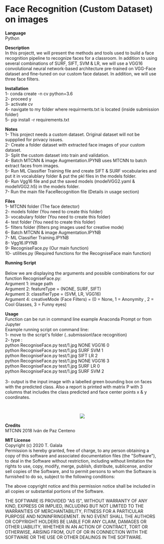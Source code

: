 # Face Recognition (Custom Dataset) on images

<b>Language</b><br>
Python

<b>Description</b><br>
In this projectt, we will present the methods and tools used to build a face recognition pipeline to recognize faces for a classroom. In addition to using several combinations of SURF, SIFT, SVM & LR, we will use a VGG16 convolutional neural network-based architecture pre-trained on VGG-Face dataset and fine-tuned on our custom face dataset. In addition, we will use three face filters.

<b>Installation</b><br>
	1- conda create -n cv python=3.6 <br>
	2- proceed y  <br>
	3- activate cv  <br>
	4- navigate to my folder where requirments.txt is located (inside submission folder)  <br>
	5- pip install -r requirements.txt  <br>

<b>Notes</b><br>
	1- This project needs a custom dataset. Original dataset will not be suppplied for privacy issues.  <br>
	2- Create a folder dataset with extracted face images of your custom dataset. <br>
	3- Split the custom dataset into train and validation. <br>
	4- Batch MTCNN & image Augmentation.IPYNB uses MTCNN to batch extract faces from images. <br>
	5- Run ML Classifier Training file and create SIFT & SURF vocabularies and put it in vocalublary folder & put the pkl files in the models folder. <br>
	6- Run Vgg16 file and put the saved models (modelVGG2.yaml & modelVGG2.h5) in the models folder. <br>
	7- Run the main file FaceRecognition file (Details in usage section) <br>

<b>Files</b><br>
	1- MTCNN folder (The face detector) <br>
	2- models folder	 (You need to create this folder)<br>
	3- vocabulary folder (You need to create this folder)<br>
	4- test folder (You need to create this folder) <br>
	5- filters folder (filters png images used for creative mode) <br>
	6- Batch MTCNN & image Augmentation.IPYNB <br>
	7- ML Classifier Training.IPYNB  <br>
	8- Vgg16.IPYNB <br>
	9- RecogniseFace.py (Our main function) <br>
	10- utilities.py (Required functions for the RecogniseFace main function) <br>


<b>Running Script</b><br>	
Below we are displaying the arguments and possible combinations for our function RecogniseFace.py: <br>
	Argument 1: image path <br>
	Argument 2: featureType   = (NONE, SURF, SIFT)  <br>
	Argument 3: classifierType = (SVM, LR, VGG16)  <br>
	Argument 4: creativeMode (Face Filters) = (0 = None, 1 = Anonymity , 2 = Cool Glasses, 3 = Funny eyes)  <br>

<b>Usage</b><br>
Function can be run in command line example Anaconda Prompt or from Jupyter <br>
Example running script on command line: <br>
	1- move to the script's folder (..submission\face recognition) <br>
	2- type : <br>
		python RecogniseFace.py test/1.jpg NONE VGG16 0 <br>
		python RecogniseFace.py test/1.jpg SURF SVM 1	 <br>
		python RecogniseFace.py test/1.jpg SIFT LR 2 <br>
		python RecogniseFace.py test/1.jpg NONE VGG16 3 <br>
		python RecogniseFace.py test/1.jpg SURF LR 0 <br>
		python RecogniseFace.py test/1.jpg SURF SVM 2	 <br>	
	3- output is the input image with a labelled green bounding box on faces with the predicted class. Also a report is printed with matrix P with 3 columns that includes the class predicted and face center points x & y coordinates. <br>


<br><center>
<img src="https://raw.githubusercontent.com/tgalala/Full-pipeline-face-recognition-python/master/images/face.png" >
</center>

<b>Credits</b><br> MTCNN 2018 Iván de Paz Centeno <br>

<b>MIT License</b><br>
Copyright (c) 2020 T. Galala <bR>
Permission is hereby granted, free of charge, to any person obtaining a copy
of this software and associated documentation files (the "Software"), to deal
in the Software without restriction, including without limitation the rights
to use, copy, modify, merge, publish, distribute, sublicense, and/or sell
copies of the Software, and to permit persons to whom the Software is
furnished to do so, subject to the following conditions:

The above copyright notice and this permission notice shall be included in all
copies or substantial portions of the Software.

THE SOFTWARE IS PROVIDED "AS IS", WITHOUT WARRANTY OF ANY KIND, EXPRESS OR
IMPLIED, INCLUDING BUT NOT LIMITED TO THE WARRANTIES OF MERCHANTABILITY,
FITNESS FOR A PARTICULAR PURPOSE AND NONINFRINGEMENT. IN NO EVENT SHALL THE
AUTHORS OR COPYRIGHT HOLDERS BE LIABLE FOR ANY CLAIM, DAMAGES OR OTHER
LIABILITY, WHETHER IN AN ACTION OF CONTRACT, TORT OR OTHERWISE, ARISING FROM,
OUT OF OR IN CONNECTION WITH THE SOFTWARE OR THE USE OR OTHER DEALINGS IN THE
SOFTWARE.
